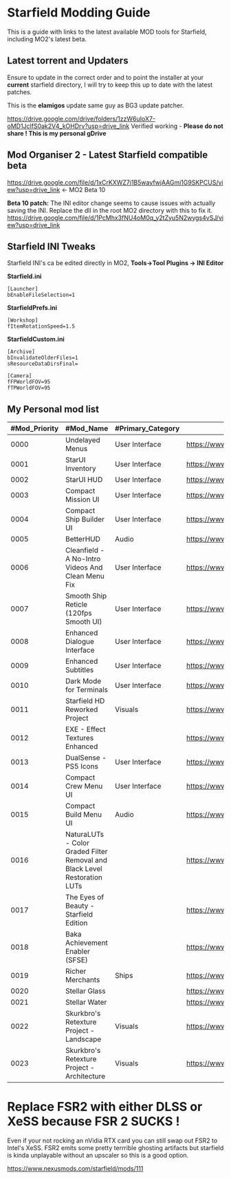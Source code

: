 # Starfield Modding Guide

This is a guide with links to the latest available MOD tools for Starfield, including MO2's latest beta.

## Latest torrent and Updaters

Ensure to update in the correct order and to point the installer at your **current** starfield directory, I will try to keep this up to date with the latest patches.

This is the **elamigos** update same guy as BG3 update patcher.

https://drive.google.com/drive/folders/1zzW6uIoX7-oMD1JclfS0ak2V4_kOHDrv?usp=drive_link
Verified working - **Please do not share ! This is my personal gDrive**

## Mod Organiser 2 - Latest Starfield compatible beta

https://drive.google.com/file/d/1xCrKXWZ7j1B5wayfwjAAGmi1G9SKPCUS/view?usp=drive_link <- MO2 Beta 10

**Beta 10 patch:**
The INI editor change seems to cause issues with actually saving the INI. Replace the dll in the root MO2 directory with this to fix it.
https://drive.google.com/file/d/1PcMhx3fNU4oM0q_y2tZyu5N2wygs4vSJ/view?usp=drive_link

## Starfield INI Tweaks

Starfield INI's ca be edited directly in MO2, **Tools->Tool Plugins -> INI Editor**

**Starfield.ini**

    [Launcher]
    bEnableFileSelection=1

**StarfieldPrefs.ini**

    [Workshop]
    fItemRotationSpeed=1.5

**StarfieldCustom.ini**

    [Archive]
    bInvalidateOlderFiles=1
    sResourceDataDirsFinal=
    
    [Camera]
    fFPWorldFOV=95
    fTPWorldFOV=95


## My Personal mod list
|#Mod_Priority|#Mod_Name|#Primary_Category                                                        |#Mod_Nexus_URL|#Mod_Version                                 |
|-------------|---------|-------------------------------------------------------------------------|--------------|---------------------------------------------|
|0000         |Undelayed Menus|User Interface                                                           |https://www.nexusmods.com/starfield/mods/404|1.0.5.0                                      |
|0001         |StarUI Inventory|User Interface                                                           |https://www.nexusmods.com/starfield/mods/773|2.2.0.0                                      |
|0002         |StarUI HUD|User Interface                                                           |https://www.nexusmods.com/starfield/mods/3444|1.0.0.0                                      |
|0003         |Compact Mission UI|User Interface                                                           |https://www.nexusmods.com/starfield/mods/682|1.5.0.0                                      |
|0004         |Compact Ship Builder UI|User Interface                                                           |https://www.nexusmods.com/starfield/mods/1170|1.4.0.0                                      |
|0005         |BetterHUD|Audio                                                                    |https://www.nexusmods.com/starfield/mods/214|0.3.0.0                                      |
|0006         |Cleanfield - A No-Intro Videos And Clean Menu Fix|User Interface                                                           |https://www.nexusmods.com/starfield/mods/88|1.7.2.0                                      |
|0007         |Smooth Ship Reticle (120fps Smooth UI)|User Interface                                                           |https://www.nexusmods.com/starfield/mods/270|1.3.0.0                                      |
|0008         |Enhanced Dialogue Interface|User Interface                                                           |https://www.nexusmods.com/starfield/mods/871|2.0.1.0                                      |
|0009         |Enhanced Subtitles|User Interface                                                           |https://www.nexusmods.com/starfield/mods/1914|1.2.0.0                                      |
|0010         |Dark Mode for Terminals|User Interface                                                           |https://www.nexusmods.com/starfield/mods/861|1.5.0.0                                      |
|0011         |Starfield HD Reworked Project|Visuals                                                                  |https://www.nexusmods.com/starfield/mods/3486|1.0.0.0-fix                                  |
|0012         |EXE - Effect Textures Enhanced|                                                                         |https://www.nexusmods.com/starfield/mods/340|0.6.0.0                                      |
|0013         |DualSense - PS5 Icons|User Interface                                                           |https://www.nexusmods.com/starfield/mods/215|1.0.0.0                                      |
|0014         |Compact Crew Menu UI|User Interface                                                           |https://www.nexusmods.com/starfield/mods/3014|1.5.0.0                                      |
|0015         |Compact Build Menu UI|Audio                                                                    |https://www.nexusmods.com/starfield/mods/3063|1.1.0.0                                      |
|0016         |NaturaLUTs - Color Graded Filter Removal and Black Level Restoration LUTs|                                                                         |https://www.nexusmods.com/starfield/mods/1119|1.1.0.0                                      |
|0017         |The Eyes of Beauty - Starfield Edition|                                                                         |https://www.nexusmods.com/starfield/mods/493|1.0.0.0                                      |
|0018         |Baka Achievement Enabler (SFSE)|                                                                         |https://www.nexusmods.com/starfield/mods/658|1.5.0.0                                      |
|0019         |Richer Merchants|Ships                                                                    |https://www.nexusmods.com/starfield/mods/1143|1.2.0.0                                      |
|0020         |Stellar Glass|                                                                         |https://www.nexusmods.com/starfield/mods/2894|1.0.0.0                                      |
|0021         |Stellar Water|                                                                         |https://www.nexusmods.com/starfield/mods/1615|1.0.0.0                                      |
|0022         |Skurkbro's Retexture Project - Landscape|Visuals                                                                  |https://www.nexusmods.com/starfield/mods/2362|1.4.0.0                                      |
|0023         |Skurkbro's Retexture Project - Architecture|Visuals                                                                  |https://www.nexusmods.com/starfield/mods/2362|1.3.0.0                                      |

# Replace FSR2 with either DLSS or XeSS because FSR 2 SUCKS !

Even if your not rocking an nVidia RTX card you can still swap out FSR2 to Intel's XeSS. FSR2 emits some pretty terrrible ghosting artifacts but starfield is kinda unplayable without an upscaler so this is a good option.

https://www.nexusmods.com/starfield/mods/111
